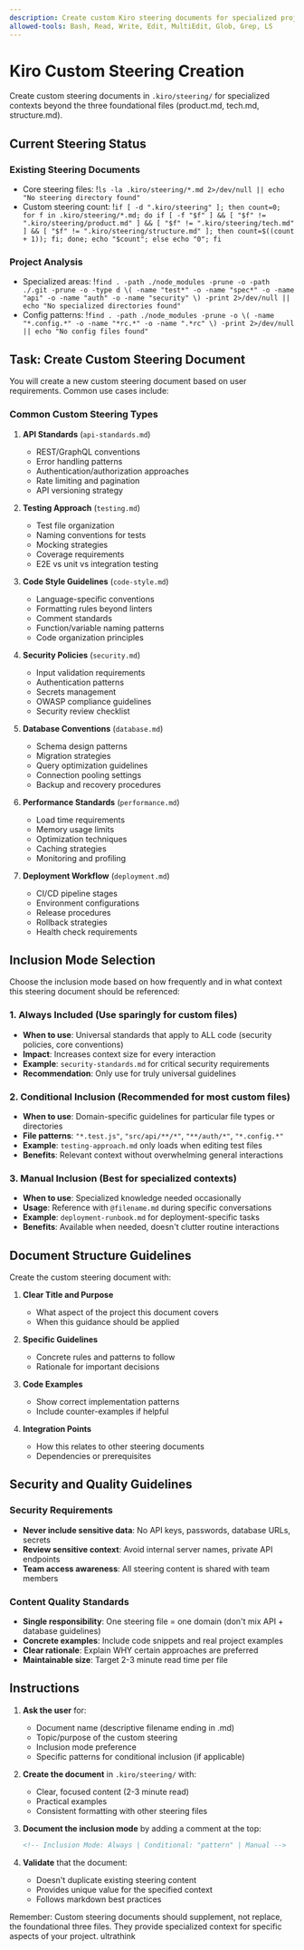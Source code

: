 ```yaml
---
description: Create custom Kiro steering documents for specialized project contexts
allowed-tools: Bash, Read, Write, Edit, MultiEdit, Glob, Grep, LS
---
```


# Kiro Custom Steering Creation

Create custom steering documents in `.kiro/steering/` for specialized contexts beyond the three foundational files (product.md, tech.md, structure.md).

## Current Steering Status

### Existing Steering Documents

- Core steering files: !`ls -la .kiro/steering/*.md 2>/dev/null || echo "No steering directory found"`
- Custom steering count: !`if [ -d ".kiro/steering" ]; then count=0; for f in .kiro/steering/*.md; do if [ -f "$f" ] && [ "$f" != ".kiro/steering/product.md" ] && [ "$f" != ".kiro/steering/tech.md" ] && [ "$f" != ".kiro/steering/structure.md" ]; then count=$((count + 1)); fi; done; echo "$count"; else echo "0"; fi`

### Project Analysis

- Specialized areas: !`find . -path ./node_modules -prune -o -path ./.git -prune -o -type d \( -name "test*" -o -name "spec*" -o -name "api" -o -name "auth" -o -name "security" \) -print 2>/dev/null || echo "No specialized directories found"`
- Config patterns: !`find . -path ./node_modules -prune -o \( -name "*.config.*" -o -name "*rc.*" -o -name ".*rc" \) -print 2>/dev/null || echo "No config files found"`

## Task: Create Custom Steering Document

You will create a new custom steering document based on user requirements. Common use cases include:

### Common Custom Steering Types

1. **API Standards** (`api-standards.md`)
    - REST/GraphQL conventions
    - Error handling patterns
    - Authentication/authorization approaches
    - Rate limiting and pagination
    - API versioning strategy

2. **Testing Approach** (`testing.md`)
    - Test file organization
    - Naming conventions for tests
    - Mocking strategies
    - Coverage requirements
    - E2E vs unit vs integration testing

3. **Code Style Guidelines** (`code-style.md`)
    - Language-specific conventions
    - Formatting rules beyond linters
    - Comment standards
    - Function/variable naming patterns
    - Code organization principles

4. **Security Policies** (`security.md`)
    - Input validation requirements
    - Authentication patterns
    - Secrets management
    - OWASP compliance guidelines
    - Security review checklist

5. **Database Conventions** (`database.md`)
    - Schema design patterns
    - Migration strategies
    - Query optimization guidelines
    - Connection pooling settings
    - Backup and recovery procedures

6. **Performance Standards** (`performance.md`)
    - Load time requirements
    - Memory usage limits
    - Optimization techniques
    - Caching strategies
    - Monitoring and profiling

7. **Deployment Workflow** (`deployment.md`)
    - CI/CD pipeline stages
    - Environment configurations
    - Release procedures
    - Rollback strategies
    - Health check requirements

## Inclusion Mode Selection

Choose the inclusion mode based on how frequently and in what context this steering document should be referenced:

### 1. Always Included (Use sparingly for custom files)

- **When to use**: Universal standards that apply to ALL code (security policies, core conventions)
- **Impact**: Increases context size for every interaction
- **Example**: `security-standards.md` for critical security requirements
- **Recommendation**: Only use for truly universal guidelines

### 2. Conditional Inclusion (Recommended for most custom files)

- **When to use**: Domain-specific guidelines for particular file types or directories
- **File patterns**: `"*.test.js"`, `"src/api/**/*"`, `"**/auth/*"`, `"*.config.*"`
- **Example**: `testing-approach.md` only loads when editing test files
- **Benefits**: Relevant context without overwhelming general interactions

### 3. Manual Inclusion (Best for specialized contexts)

- **When to use**: Specialized knowledge needed occasionally
- **Usage**: Reference with `@filename.md` during specific conversations
- **Example**: `deployment-runbook.md` for deployment-specific tasks
- **Benefits**: Available when needed, doesn't clutter routine interactions

## Document Structure Guidelines

Create the custom steering document with:

1. **Clear Title and Purpose**
    - What aspect of the project this document covers
    - When this guidance should be applied

2. **Specific Guidelines**
    - Concrete rules and patterns to follow
    - Rationale for important decisions

3. **Code Examples**
    - Show correct implementation patterns
    - Include counter-examples if helpful

4. **Integration Points**
    - How this relates to other steering documents
    - Dependencies or prerequisites

## Security and Quality Guidelines

### Security Requirements

- **Never include sensitive data**: No API keys, passwords, database URLs, secrets
- **Review sensitive context**: Avoid internal server names, private API endpoints
- **Team access awareness**: All steering content is shared with team members

### Content Quality Standards

- **Single responsibility**: One steering file = one domain (don't mix API + database guidelines)
- **Concrete examples**: Include code snippets and real project examples
- **Clear rationale**: Explain WHY certain approaches are preferred
- **Maintainable size**: Target 2-3 minute read time per file

## Instructions

1. **Ask the user** for:
    - Document name (descriptive filename ending in .md)
    - Topic/purpose of the custom steering
    - Inclusion mode preference
    - Specific patterns for conditional inclusion (if applicable)

2. **Create the document** in `.kiro/steering/` with:
    - Clear, focused content (2-3 minute read)
    - Practical examples
    - Consistent formatting with other steering files

3. **Document the inclusion mode** by adding a comment at the top:

    ```markdown
    <!-- Inclusion Mode: Always | Conditional: "pattern" | Manual -->
    ```

4. **Validate** that the document:
    - Doesn't duplicate existing steering content
    - Provides unique value for the specified context
    - Follows markdown best practices

Remember: Custom steering documents should supplement, not replace, the foundational three files. They provide specialized context for specific aspects of your project.
ultrathink
